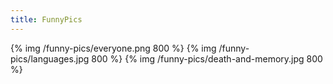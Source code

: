 ```yaml
---
title: FunnyPics
---
```


{% img /funny-pics/everyone.png 800 %}
{% img /funny-pics/languages.jpg 800 %}
{% img /funny-pics/death-and-memory.jpg 800 %}
